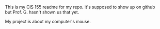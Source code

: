 This is my CIS 155 readme for my repo. It's supposed to show up on github but Prof. G. hasn't shown us that yet.

My project is about my computer's mouse.

